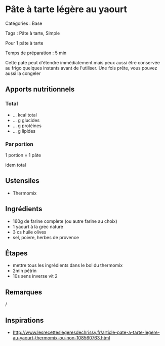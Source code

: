 # Pâte à tarte légère au yaourt

Catégories : Base

Tags : Pâte à tarte, Simple

Pour 1 pâte à tarte

Temps de préparation : 5 min

Cette pate peut d'étendre immédiatement mais peux aussi être conservée au frigo quelques instants avant de l'utiliser. Une fois prête, vous pouvez aussi la congeler

## Apports nutritionnels

### Total

* ... kcal total
* ... g glucides
* ... g protéines
* ... g lipides

### Par portion

1 portion =  1 pâte

idem total

## Ustensiles

* Thermomix

## Ingrédients

* 160g de farine complete (ou autre farine au choix)
* 1 yaourt à la grec nature
* 3 cs huile olives
* sel, poivre, herbes de provence

## Étapes

* mettre tous les ingrédients dans le bol du thermomix
* 2min pétrin
* 10s sens inverse vit 2

## Remarques

/

## Inspirations

* http://www.lesrecetteslegeresdechrissy.fr/article-pate-a-tarte-legere-au-yaourt-thermomix-ou-non-108560763.html